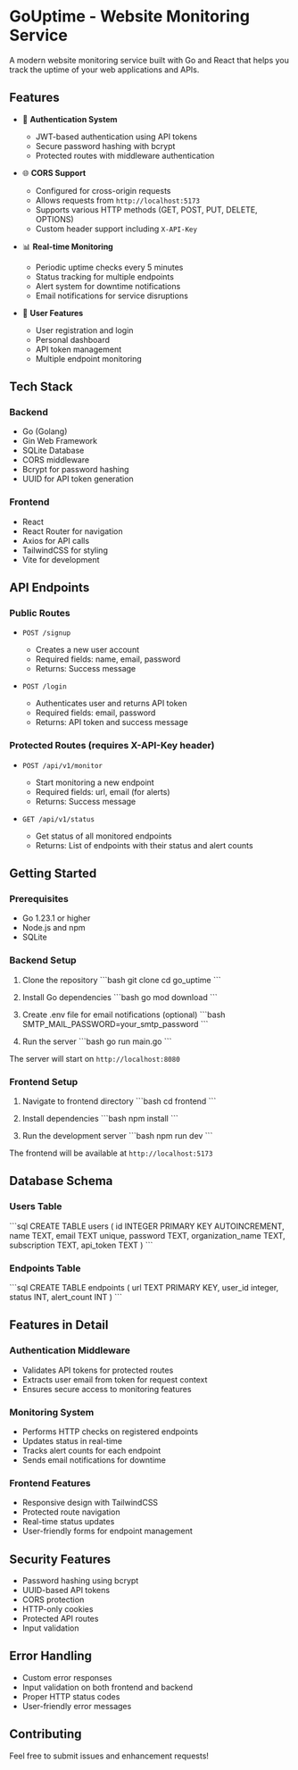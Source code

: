 # GoUptime - Website Monitoring Service

A modern website monitoring service built with Go and React that helps you track the uptime of your web applications and APIs.

## Features

- 🔐 **Authentication System**
  - JWT-based authentication using API tokens
  - Secure password hashing with bcrypt
  - Protected routes with middleware authentication

- 🌐 **CORS Support**
  - Configured for cross-origin requests
  - Allows requests from `http://localhost:5173`
  - Supports various HTTP methods (GET, POST, PUT, DELETE, OPTIONS)
  - Custom header support including `X-API-Key`

- 📊 **Real-time Monitoring**
  - Periodic uptime checks every 5 minutes
  - Status tracking for multiple endpoints
  - Alert system for downtime notifications
  - Email notifications for service disruptions

- 🎯 **User Features**
  - User registration and login
  - Personal dashboard
  - API token management
  - Multiple endpoint monitoring

## Tech Stack

### Backend
- Go (Golang)
- Gin Web Framework
- SQLite Database
- CORS middleware
- Bcrypt for password hashing
- UUID for API token generation

### Frontend
- React
- React Router for navigation
- Axios for API calls
- TailwindCSS for styling
- Vite for development

## API Endpoints

### Public Routes
- `POST /signup`
  - Creates a new user account
  - Required fields: name, email, password
  - Returns: Success message

- `POST /login`
  - Authenticates user and returns API token
  - Required fields: email, password
  - Returns: API token and success message

### Protected Routes (requires X-API-Key header)
- `POST /api/v1/monitor`
  - Start monitoring a new endpoint
  - Required fields: url, email (for alerts)
  - Returns: Success message

- `GET /api/v1/status`
  - Get status of all monitored endpoints
  - Returns: List of endpoints with their status and alert counts

## Getting Started

### Prerequisites
- Go 1.23.1 or higher
- Node.js and npm
- SQLite

### Backend Setup

1. Clone the repository
\`\`\`bash
git clone <repository-url>
cd go_uptime
\`\`\`

2. Install Go dependencies
\`\`\`bash
go mod download
\`\`\`

3. Create .env file for email notifications (optional)
\`\`\`bash
SMTP_MAIL_PASSWORD=your_smtp_password
\`\`\`

4. Run the server
\`\`\`bash
go run main.go
\`\`\`

The server will start on `http://localhost:8080`

### Frontend Setup

1. Navigate to frontend directory
\`\`\`bash
cd frontend
\`\`\`

2. Install dependencies
\`\`\`bash
npm install
\`\`\`

3. Run the development server
\`\`\`bash
npm run dev
\`\`\`

The frontend will be available at `http://localhost:5173`

## Database Schema

### Users Table
\`\`\`sql
CREATE TABLE users (
    id INTEGER PRIMARY KEY AUTOINCREMENT,
    name TEXT,
    email TEXT unique,
    password TEXT,
    organization_name TEXT,
    subscription TEXT,
    api_token TEXT
)
\`\`\`

### Endpoints Table
\`\`\`sql
CREATE TABLE endpoints (
    url TEXT PRIMARY KEY,
    user_id integer,
    status INT,
    alert_count INT
)
\`\`\`

## Features in Detail

### Authentication Middleware
- Validates API tokens for protected routes
- Extracts user email from token for request context
- Ensures secure access to monitoring features

### Monitoring System
- Performs HTTP checks on registered endpoints
- Updates status in real-time
- Tracks alert counts for each endpoint
- Sends email notifications for downtime

### Frontend Features
- Responsive design with TailwindCSS
- Protected route navigation
- Real-time status updates
- User-friendly forms for endpoint management

## Security Features
- Password hashing using bcrypt
- UUID-based API tokens
- CORS protection
- HTTP-only cookies
- Protected API routes
- Input validation

## Error Handling
- Custom error responses
- Input validation on both frontend and backend
- Proper HTTP status codes
- User-friendly error messages

## Contributing
Feel free to submit issues and enhancement requests!
